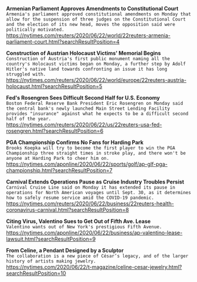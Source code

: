 **Armenian Parliament Approves Amendments to Constitutional Court**\
`Armenia's parliament approved constitutional amendments on Monday that allow for the suspension of three judges on the Constitutional Court and the election of its new head, moves the opposition said were politically motivated.`\
https://nytimes.com/reuters/2020/06/22/world/22reuters-armenia-parliament-court.html?searchResultPosition=4

**Construction of Austrian Holocaust Victims' Memorial Begins**\
`Construction of Austria's first public monument naming all the country's Holocaust victims began on Monday, a further step by Adolf Hitler's native land towards confronting an issue it has long struggled with.`\
https://nytimes.com/reuters/2020/06/22/world/europe/22reuters-austria-holocaust.html?searchResultPosition=5

**Fed's Rosengren Sees Difficult Second Half for U.S. Economy**\
`Boston Federal Reserve Bank President Eric Rosengren on Monday said the central bank's newly launched Main Street Lending Facility provides "insurance" against what he expects to be a difficult second half of the year. `\
https://nytimes.com/reuters/2020/06/22/us/22reuters-usa-fed-rosengren.html?searchResultPosition=6

**PGA Championship Confirms No Fans for Harding Park**\
`Brooks Koepka will try to become the first player to win the PGA Championship three straight times in stroke play, and there won't be anyone at Harding Park to cheer him on.`\
https://nytimes.com/aponline/2020/06/22/sports/golf/ap-glf-pga-championship.html?searchResultPosition=7

**Carnival Extends Operations Pause as Cruise Industry Troubles Persist**\
`Carnival Cruise Line said on Monday it has extended its pause in operations for North American voyages until Sept. 30, as it determines how to safely resume service amid the COVID-19 pandemic. `\
https://nytimes.com/reuters/2020/06/22/business/22reuters-health-coronavirus-carnival.html?searchResultPosition=8

**Citing Virus, Valentino Sues to Get Out of Fifth Ave. Lease**\
`Valentino wants out of New York's prestigious Fifth Avenue.`\
https://nytimes.com/aponline/2020/06/22/business/ap-valentino-lease-lawsuit.html?searchResultPosition=9

**From Celine, a Pendant Designed by a Sculptor**\
`The collaboration is a new piece of César’s legacy, and of the larger history of artists making jewelry.`\
https://nytimes.com/2020/06/22/t-magazine/celine-cesar-jewelry.html?searchResultPosition=10

